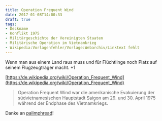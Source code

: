 ```yaml
---
title: Operation Frequent Wind
date: 2017-01-08T14:00:33
draft: true
tags:
- Deckname
- Konflikt 1975
- Militärgeschichte der Vereinigten Staaten
- Militärische Operation im Vietnamkrieg
- Wikipedia:Vorlagenfehler/Vorlage:Webarchiv/Linktext fehlt
---
```


Wenn man aus einem Land raus muss und für Flüchtlinge noch Platz auf seinem
Flugzeugträger macht. +1

[https://de.wikipedia.org/wiki/Operation_Frequent_Wind](https://de.wikipedia.org/wiki/Operation_Frequent_Wind)

> Operation Frequent Wind war die amerikanische Evakuierung der
> südvietnamesischen Hauptstadt Saigon am 29. und 30. April 1975 während
> der Endphase des Vietnamkriegs.

Danke an [palimphread](https://twitter.com/palimphread)!
